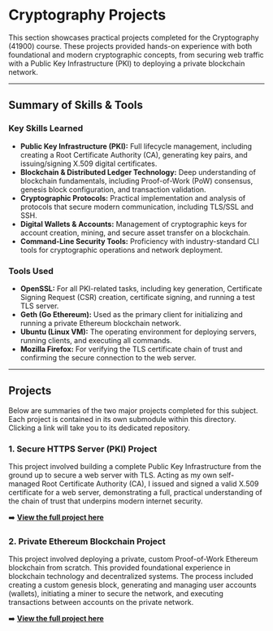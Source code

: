 # Cryptography Projects

This section showcases practical projects completed for the Cryptography (41900) course. These projects provided hands-on experience with both foundational and modern cryptographic concepts, from securing web traffic with a Public Key Infrastructure (PKI) to deploying a private blockchain network.

---

## Summary of Skills & Tools

### Key Skills Learned
*   **Public Key Infrastructure (PKI):** Full lifecycle management, including creating a Root Certificate Authority (CA), generating key pairs, and issuing/signing X.509 digital certificates.
*   **Blockchain & Distributed Ledger Technology:** Deep understanding of blockchain fundamentals, including Proof-of-Work (PoW) consensus, genesis block configuration, and transaction validation.
*   **Cryptographic Protocols:** Practical implementation and analysis of protocols that secure modern communication, including TLS/SSL and SSH.
*   **Digital Wallets & Accounts:** Management of cryptographic keys for account creation, mining, and secure asset transfer on a blockchain.
*   **Command-Line Security Tools:** Proficiency with industry-standard CLI tools for cryptographic operations and network deployment.

### Tools Used
*   **OpenSSL:** For all PKI-related tasks, including key generation, Certificate Signing Request (CSR) creation, certificate signing, and running a test TLS server.
*   **Geth (Go Ethereum):** Used as the primary client for initializing and running a private Ethereum blockchain network.
*   **Ubuntu (Linux VM):** The operating environment for deploying servers, running clients, and executing all commands.
*   **Mozilla Firefox:** For verifying the TLS certificate chain of trust and confirming the secure connection to the web server.

---

## Projects

Below are summaries of the two major projects completed for this subject. Each project is contained in its own submodule within this directory. Clicking a link will take you to its dedicated repository.

### 1. Secure HTTPS Server (PKI) Project

This project involved building a complete Public Key Infrastructure from the ground up to secure a web server with TLS. Acting as my own self-managed Root Certificate Authority (CA), I issued and signed a valid X.509 certificate for a web server, demonstrating a full, practical understanding of the chain of trust that underpins modern internet security.

➡️ **[View the full project here](https://github.com/ryea9/Secure-https-server-pki)**

### 2. Private Ethereum Blockchain Project

This project involved deploying a private, custom Proof-of-Work Ethereum blockchain from scratch. This provided foundational experience in blockchain technology and decentralized systems. The process included creating a custom genesis block, generating and managing user accounts (wallets), initiating a miner to secure the network, and executing transactions between accounts on the private network.

➡️ **[View the full project here](https://github.com/ryea9/private-ethereum-blockchain)**
